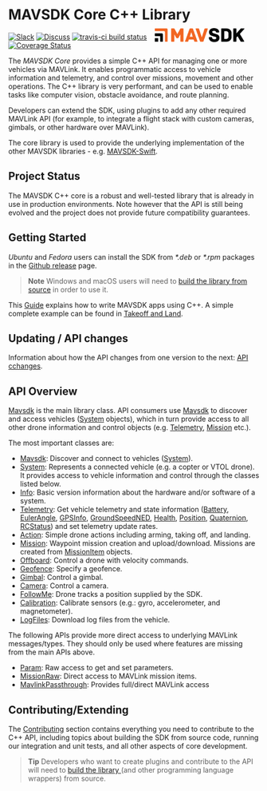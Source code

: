 # MAVSDK Core C++ Library <div style="float:right; padding:10px; margin-right:20px;"><img src="../../assets/site/sdk_logo_full.png" title="MAVSDK Logo" width="180px"/></div>
[![Slack](https://px4-slack.herokuapp.com/badge.svg)](http://slack.px4.io)&nbsp;[![Discuss](https://img.shields.io/badge/discuss-MAVSDK-ff69b4.svg)](https://discuss.px4.io/c/sdk) [![travis-ci build status](https://travis-ci.org/mavlink/MAVSDK.svg?branch=develop)](https://travis-ci.org/mavlink/MAVSDK) [![Coverage Status](https://coveralls.io/repos/github/mavlink/MAVSDK/badge.svg?branch=develop)](https://coveralls.io/github/mavlink/MAVSDK?branch=develop)

The *MAVSDK Core* provides a simple C++ API for managing one or more vehicles via MAVLink.
It enables programmatic access to vehicle information and telemetry, and control over missions, movement and other operations.
The C++ library is very performant, and can be used to enable tasks like computer vision, obstacle avoidance, and route planning.

Developers can extend the SDK, using plugins to add any other required MAVLink API (for example, to integrate a flight stack with custom cameras, gimbals, or other hardware over MAVLink).

The core library is used to provide the underlying implementation of the other MAVSDK libraries - e.g. [MAVSDK-Swift](http://dronecode-sdk-swift.s3.eu-central-1.amazonaws.com/docs/master/index.html).


## Project Status

The MAVSDK C++ core is a robust and well-tested library that is already in use in production environments.
Note however that the API is still being evolved and the project does not provide future compatibility guarantees.


## Getting Started

*Ubuntu* and *Fedora* users can install the SDK from _*.deb_ or _*.rpm_ packages in the [Github release](https://github.com/mavlink/MAVSDK/releases) page.

> **Note** Windows and macOS users will need to [build the library from source](../contributing/build.md) in order to use it.

This [Guide](../guide/README.md) explains how to write MAVSDK apps using C++.
A simple complete example can be found in [Takeoff and Land](../examples/takeoff_and_land.md).

## Updating / API changes

Information about how the API changes from one version to the next: [API cchanges](api_changes.md).

## API Overview

[Mavsdk](/api_reference/classmavsdk_1_1_mavsdk.md) is the main library class.
API consumers use [Mavsdk](/api_reference/classmavsdk_1_1_mavsdk.md) to discover and access vehicles ([System](/api_reference/classmavsdk_1_1_system.md) objects), which in turn provide access to all other drone information and control objects (e.g. [Telemetry](/api_reference/classmavsdk_1_1_telemetry.md), [Mission](/api_reference/classmavsdk_1_1_mission.md) etc.).

The most important classes are:

- [Mavsdk](/api_reference/classmavsdk_1_1_mavsdk.md): Discover and connect to vehicles ([System](/api_reference/classmavsdk_1_1_system.md)).
- [System](/api_reference/classmavsdk_1_1_system.md): Represents a connected vehicle (e.g. a copter or VTOL drone). It provides access to vehicle information and control through the classes listed below.
- [Info](/api_reference/classmavsdk_1_1_info.md): Basic version information about the hardware and/or software of a system.
- [Telemetry](/api_reference/classmavsdk_1_1_telemetry.md): Get vehicle telemetry and state information ([Battery](/api_reference/structmavsdk_1_1_telemetry_1_1_battery.md), [EulerAngle](/api_reference/structmavsdk_1_1_telemetry_1_1_euler_angle.md), [GPSInfo](/api_reference/structmavsdk_1_1_telemetry_1_1_g_p_s_info.md), [GroundSpeedNED](/api_reference/structmavsdk_1_1_telemetry_1_1_ground_speed_n_e_d.md), [Health](/api_reference/structmavsdk_1_1_telemetry_1_1_health.md), [Position](/api_reference/structmavsdk_1_1_telemetry_1_1_position.md), [Quaternion](/api_reference/structmavsdk_1_1_telemetry_1_1_quaternion.md), [RCStatus](/api_reference/structmavsdk_1_1_telemetry_1_1_r_c_status.md)) and set telemetry update rates.
- [Action](/api_reference/classmavsdk_1_1_action.md): Simple drone actions including arming, taking off, and landing.
- [Mission](/api_reference/classmavsdk_1_1_mission.md): Waypoint mission creation and upload/download. Missions are created from [MissionItem](/api_reference/classmavsdk_1_1_mission_item.md) objects.
- [Offboard](/api_reference/classmavsdk_1_1_offboard.md): Control a drone with velocity commands.
- [Geofence](/api_reference/classmavsdk_1_1_geofence.md): Specify a geofence.
- [Gimbal](/api_reference/classmavsdk_1_1_gimbal.md): Control a gimbal.
- [Camera](/api_reference/classmavsdk_1_1_camera.md): Control a camera.
- [FollowMe](/api_reference/classmavsdk_1_1_follow_me.md): Drone tracks a position supplied by the SDK.
- [Calibration](/api_reference/classmavsdk_1_1_calibration.md):  Calibrate sensors (e.g.: gyro, accelerometer, and magnetometer).
- [LogFiles](/api_reference/classmavsdk_1_1_log_files.md): Download log files from the vehicle.


The following APIs provide more direct access to underlying MAVLink messages/types.
They should only be used where features are missing from the main APIs above.
* [Param](/api_reference/classmavsdk_1_1_param.md): Raw access to get and set parameters.
* [MissionRaw](/api_reference/classmavsdk_1_1_mission_raw.md): Direct access to MAVLink mission items.
* [MavlinkPassthrough](/api_reference/classmavsdk_1_1_mavlink_passthrough.md): Provides full/direct MAVLink access


## Contributing/Extending

The [Contributing](../contributing/README.md) section contains everything you need to contribute to the C++ API, including topics about building the SDK from source code, running our integration and unit tests, and all other aspects of core development.

> **Tip** Developers who want to create plugins and contribute to the API will need to [build the library ](../contributing/build.md) (and other programming language wrappers) from source.

